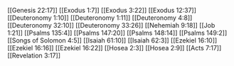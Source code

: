 [[Genesis 22:17]]
[[Exodus 1:7]]
[[Exodus 3:22]]
[[Exodus 12:37]]
[[Deuteronomy 1:10]]
[[Deuteronomy 1:11]]
[[Deuteronomy 4:8]]
[[Deuteronomy 32:10]]
[[Deuteronomy 33:26]]
[[Nehemiah 9:18]]
[[Job 1:21]]
[[Psalms 135:4]]
[[Psalms 147:20]]
[[Psalms 148:14]]
[[Psalms 149:2]]
[[Songs of Solomon 4:5]]
[[Isaiah 61:10]]
[[Isaiah 62:3]]
[[Ezekiel 16:10]]
[[Ezekiel 16:16]]
[[Ezekiel 16:22]]
[[Hosea 2:3]]
[[Hosea 2:9]]
[[Acts 7:17]]
[[Revelation 3:17]]
